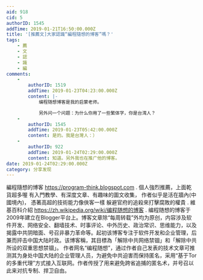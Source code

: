 ```yaml
---
aid: 918
cid: 5
authorID: 1545
addTime: 2019-01-21T16:50:00.000Z
title: '[推薦文]大家認識“編程隨想的博客”嗎？'
tags:
    - 薦
    - 文
    - 認
    - 識
    - 編
comments:
    -
        authorID: 1519
        addTime: 2019-01-23T04:23:00.000Z
        content: |-
            编程随想博客是我的启蒙老师。

            另外问一个问题：为什么你用了一些繁体字，你是台湾人？
    -
        authorID: 1545
        addTime: 2019-01-23T05:42:00.000Z
        content: 是的。我是台灣人：）
    -
        authorID: 922
        addTime: 2019-01-24T02:29:00.000Z
        content: 知道。另外我也在推广他的博客。
date: 2019-01-24T02:29:00.000Z
category: 分享发现
---
```


編程隨想的博客 https://program-think.blogspot.com . 個人強烈推薦，上面乾貨超多喔 有入門教學、有深度文章、有趣味的圖文收集， 作者似乎是活在牆內(中國境內)， 憑著高超的技術能力像俠客一樣 躲避官府的追殺來打擊腐敗的權貴 . 維基百科介紹 https://zh.wikipedia.org/wiki/编程随想的博客 . 编程随想的博客于2009年建立在Blogger平台上。博客文章除“每周转载”外均为原创，内容涉及软件开发、网络安全、翻墙技术、时事评论、中外历史、政治常识、思维能力，以及揭露中共阴暗面、号召非暴力革命等。起初该博客专注于软件开发和企业管理，后兼而抨击中国大陆时政。该博客稱，其目標為「解除中共网络禁锢」和「解除中共所设的双重思想禁锢」。 作者网名“编程随想”，通过作者自己发表的技术文章可推测其为身处中国大陆的企业管理人员，为避免中共迫害而保持匿名，采用“基于Tor的多重代理”方式接入互联网。作者传授了用来避免跨省追捕的匿名术，并号召以此来对抗专制、捍卫自由。
